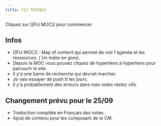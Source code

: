 ```yaml
---
title: FIJ TUI2023
---
```

Cliquez sur [[FIJ MOC]] pour commencer

## Infos
- [[FIJ MOC]] : Map of content qui permet de voir l'agenda et les ressources. ( Un index en gros).
- Depuis la MOC vous pouvez cliquez de hyperliens à hyperliens pour parcourir le site.
- Il y'a une barre de recherche qui devrait marcher.
- Je vais essayer de push tt les jours.
- Il y'a probablement des erreurs dans mes notes restez vifs.

## Changement prévu pour le 25/09
- Traduction complète en Français des notes.
- Ajout de contenu pour les composant de la CM.